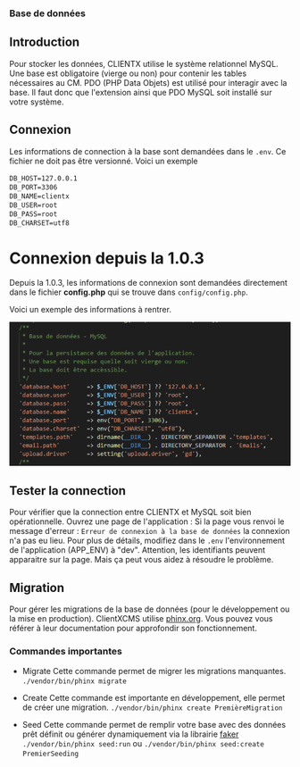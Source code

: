 ### Base de données

## Introduction 
Pour stocker les données, CLIENTX utilise le système relationnel MySQL. Une base est obligatoire (vierge ou non) pour contenir les tables nécessaires au CM. PDO (PHP Data Objets) est utilisé pour interagir avec la base. Il faut donc que l'extension ainsi que PDO MySQL soit installé sur votre système.

## Connexion
Les informations de connection à la base sont demandées dans le ```.env```. Ce fichier ne doit pas être versionné. Voici un exemple
```
DB_HOST=127.0.0.1
DB_PORT=3306
DB_NAME=clientx
DB_USER=root
DB_PASS=root
DB_CHARSET=utf8
```

# Connexion depuis la 1.0.3

Depuis la 1.0.3, les informations de connexion sont demandées directement dans le fichier **config.php** qui se trouve dans ```config/config.php```.

Voici un exemple des informations à rentrer.

![image](https://raw.githubusercontent.com/ClientXCMS/docs/master/images/bdd/bdd.png "Base de Données")

## Tester la connection

Pour vérifier que la connection entre CLIENTX et MySQL soit bien opérationnelle. Ouvrez une page de l'application :
Si la page vous renvoi le message d'erreur :
`Erreur de connexion à la base de données` la connexion n'a pas eu lieu. Pour plus de détails, modifiez dans le ```.env``` l'environnement de l'application (APP_ENV) à "dev".
Attention, les identifiants peuvent apparaitre sur la page. Mais ça peut vous aidez à résoudre le problème.

## Migration

Pour gérer les migrations de la base de données (pour le développement ou la mise en production). ClientXCMS utilise [phinx.org](https://phinx.org/). Vous pouvez vous référer à leur documentation pour approfondir son fonctionnement.

### Commandes importantes 
- Migrate
    Cette commande permet de migrer les migrations manquantes.
    ```./vendor/bin/phinx migrate```

- Create
    Cette commande est importante en développement, elle permet de créer une migration.
    ```./vendor/bin/phinx create PremièreMigration```
- Seed
    Cette commande permet de remplir votre base avec des données prêt définit ou générer dynamiquement via la librairie [faker](https://github.com/fzaninotto/Faker)
    ```./vendor/bin/phinx seed:run```
    ou
    ```./vendor/bin/phinx seed:create PremierSeeding```